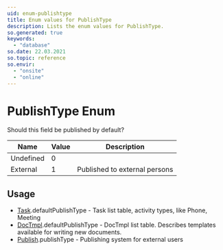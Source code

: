 ```yaml
---
uid: enum-publishtype
title: Enum values for PublishType
description: Lists the enum values for PublishType.
so.generated: true
keywords:
  - "database"
so.date: 22.03.2021
so.topic: reference
so.envir:
  - "onsite"
  - "online"
---
```


# PublishType Enum

Should this field be published by default?

| Name | Value | Description |
|------|-------|-------------|
|Undefined|0||
|External|1|Published to external persons|

## Usage

* [Task](../task.md).defaultPublishType - Task list table, activity types, like Phone, Meeting
* [DocTmpl](../doctmpl.md).defaultPublishType - DocTmpl list table. Describes templates available for writing new documents.
* [Publish](../publish.md).publishType - Publishing system for external users
